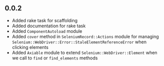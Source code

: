 ## 0.0.2

* Added rake task for scaffolding
* Added documentation for rake task
* Added `ComponentAutoload` module
* Added `cover` method in `SeleniumRecord::Actions` module for managing 
  `Selenium::WebDriver::Error::StaleElementReferenceError` when clicking 
  elements
* Added `Axiable` module to extend `Selenium::WebDriver::Element` when we call
  to `find` or `find_elements` methods
